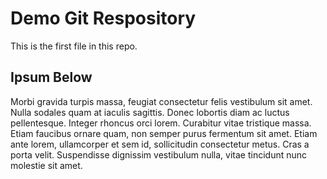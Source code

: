 # Demo Git Respository

This is the first file in this repo.

## Ipsum Below

Morbi gravida turpis massa, feugiat consectetur felis vestibulum sit amet. Nulla sodales quam at iaculis sagittis. Donec lobortis diam ac luctus pellentesque. Integer rhoncus orci lorem. Curabitur vitae tristique massa. Etiam faucibus ornare quam, non semper purus fermentum sit amet. Etiam ante lorem, ullamcorper et sem id, sollicitudin consectetur metus. Cras a porta velit. Suspendisse dignissim vestibulum nulla, vitae tincidunt nunc molestie sit amet.